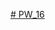 [# PW_16](https://docs.google.com/document/d/19BJhhrZxTgnP0Dk7q2r8YYSyzoHkBjQmRnmVu2yDaxg/edit?usp=sharing)
